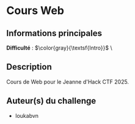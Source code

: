 # Cours Web

## Informations principales

**Difficulté** : $\color{gray}{\textsf{Intro}}$ \

## Description

Cours de Web pour le Jeanne d'Hack CTF 2025.

## Auteur(s) du challenge

- loukabvn 


